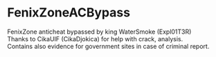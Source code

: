# FenixZoneACBypass  
FenixZone anticheat bypassed by king WaterSmoke (Expl01T3R)<br>
Thanks to CikaUIF (CikaDjokica) for help with crack, analysis.<br>
Contains also evidence for government sites in case of criminal report.
